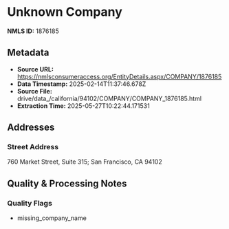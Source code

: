 # Unknown Company

**NMLS ID:** 1876185

## Metadata
- **Source URL:** https://nmlsconsumeraccess.org/EntityDetails.aspx/COMPANY/1876185
- **Data Timestamp:** 2025-02-14T11:37:46.678Z
- **Source File:** drive/data_/california/94102/COMPANY/COMPANY_1876185.html
- **Extraction Time:** 2025-05-27T10:22:44.171531

## Addresses
### Street Address
760 Market Street, Suite 315; San Francisco, CA 94102

## Quality & Processing Notes
### Quality Flags
- missing_company_name
